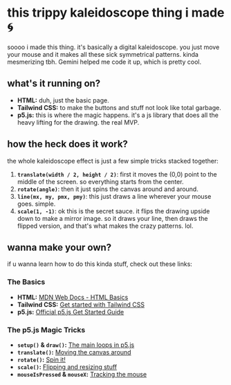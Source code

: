 # this trippy kaleidoscope thing i made 🌀

soooo i made this thing.
it's basically a digital kaleidoscope. you just move your mouse and it makes all these sick symmetrical patterns. kinda mesmerizing tbh.
Gemini helped me code it up, which is pretty cool.

## what's it running on?

-   **HTML:** duh, just the basic page.
-   **Tailwind CSS:** to make the buttons and stuff not look like total garbage.
-   **p5.js:** this is where the magic happens. it's a js library that does all the heavy lifting for the drawing. the real MVP.
    

## how the heck does it work?

the whole kaleidoscope effect is just a few simple tricks stacked together:
1.  **`translate(width / 2, height / 2)`**: first it moves the (0,0) point to the middle of the screen. so everything starts from the center.
2.  **`rotate(angle)`**: then it just spins the canvas around and around.    
3.  **`line(mx, my, pmx, pmy)`**: this just draws a line wherever your mouse goes. simple.   
4.  **`scale(1, -1)`**: ok this is the secret sauce. it flips the drawing upside down to make a mirror image. so it draws your line, then draws the flipped version, and that's what makes the crazy patterns. lol.
    

## wanna make your own?

if u wanna learn how to do this kinda stuff, check out these links:

### The Basics
-   **HTML:**  [MDN Web Docs - HTML Basics](https://developer.mozilla.org/en-US/docs/Web/HTML "null")   
-   **Tailwind CSS:**  [Get started with Tailwind CSS](https://tailwindcss.com/docs/installation "null")    
-   **p5.js:**  [Official p5.js Get Started Guide](https://www.google.com/search?q=https://p5js.org/get-started/ "null")
    

### The p5.js Magic Tricks

-   **`setup()` & `draw()`:**  [The main loops in p5.js](https://p5js.org/reference/#/p5/setup "null")    
-   **`translate()`:**  [Moving the canvas around](https://p5js.org/reference/#/p5/translate "null")    
-   **`rotate()`:**  [Spin it!](https://p5js.org/reference/#/p5/rotate "null")    
-   **`scale()`:**  [Flipping and resizing stuff](https://p5js.org/reference/#/p5/scale "null")    
-   **`mouseIsPressed` & `mouseX`:**  [Tracking the mouse](https://p5js.org/reference/#/p5/mouseIsPressed "null")
